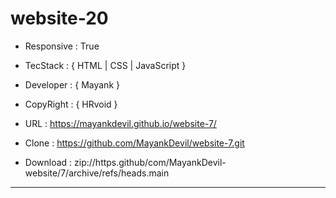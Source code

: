 # website-20

- Responsive : True

- TecStack : { HTML | CSS | JavaScript }

- Developer : { Mayank }

- CopyRight : { HRvoid }

- URL : https://mayankdevil.github.io/website-7/

- Clone : https://github.com/MayankDevil/website-7.git

- Download : zip://https.github/com/MayankDevil-website/7/archive/refs/heads.main

---


